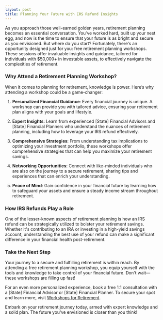 ```yaml
---
layout: post
title: Planning Your Future with IRS Refund Insights
---
```



As you approach those well-earned golden years, retirement planning becomes an essential conversation. You've worked hard, built up your nest egg, and now is the time to ensure that your future is as bright and secure as you envisioned. But where do you start? Fortunately, there's an opportunity designed just for you: free retirement planning workshops. These sessions offer invaluable insights and guidance, tailored for individuals with $50,000+ in investable assets, to effectively navigate the complexities of retirement.

### Why Attend a Retirement Planning Workshop?

When it comes to planning for retirement, knowledge is power. Here’s why attending a workshop could be a game-changer:

1. **Personalized Financial Guidance**: Every financial journey is unique. A workshop can provide you with tailored advice, ensuring your retirement plan aligns with your goals and lifestyle.

2. **Expert Insights**: Learn from experienced [State] Financial Advisors and [State] Financial Planners who understand the nuances of retirement planning, including how to leverage your IRS refund effectively.

3. **Comprehensive Strategies**: From understanding tax implications to optimizing your investment portfolio, these workshops offer comprehensive strategies that can help you maximize your retirement savings.

4. **Networking Opportunities**: Connect with like-minded individuals who are also on the journey to a secure retirement, sharing tips and experiences that can enrich your understanding.

5. **Peace of Mind**: Gain confidence in your financial future by learning how to safeguard your assets and ensure a steady income stream throughout retirement.

### How IRS Refunds Play a Role

One of the lesser-known aspects of retirement planning is how an IRS refund can be strategically utilized to bolster your retirement savings. Whether it's contributing to an IRA or investing in a high-yield savings account, understanding the best use of your refund can make a significant difference in your financial health post-retirement.

### Take the Next Step

Your journey to a secure and fulfilling retirement is within reach. By attending a free retirement planning workshop, you equip yourself with the tools and knowledge to take control of your financial future. Don't wait—these workshops are filling up fast! 

For an even more personalized experience, book a free 1:1 consultation with a [State] Financial Advisor or [State] Financial Planner. To secure your spot and learn more, visit [Workshops for Retirement](https://workshopsforretirement.com).

Embark on your retirement journey today, armed with expert knowledge and a solid plan. The future you've envisioned is closer than you think!